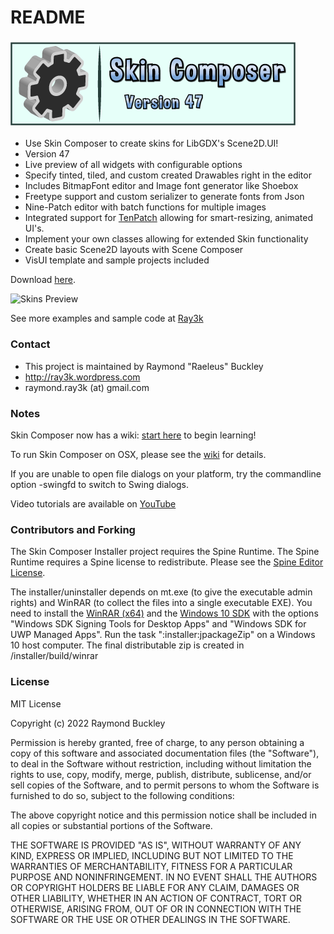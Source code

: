 # README #

### ![Logo](docs/images/logo.png) ###

* Use Skin Composer to create skins for LibGDX's Scene2D.UI!
* Version 47
* Live preview of all widgets with configurable options
* Specify tinted, tiled, and custom created Drawables right in the editor
* Includes BitmapFont editor and Image font generator like Shoebox
* Freetype support and custom serializer to generate fonts from Json
* Nine-Patch editor with batch functions for multiple images
* Integrated support for [TenPatch](https://github.com/raeleus/TenPatch) allowing for smart-resizing, animated UI's.
* Implement your own classes allowing for extended Skin functionality
* Create basic Scene2D layouts with Scene Composer
* VisUI template and sample projects included

Download [here](https://github.com/raeleus/skin-composer/releases).

![Skins Preview](docs/images/skins-preview.png)

See more examples and sample code at [Ray3k](https://ray3k.wordpress.com/artwork/ "Free Scene2D UI Skins")

### Contact ###

* This project is maintained by Raymond "Raeleus" Buckley
* http://ray3k.wordpress.com
* raymond.ray3k (at) gmail.com

### Notes ###

Skin Composer now has a wiki: [start here](https://github.com/raeleus/skin-composer/wiki) to begin learning!

To run Skin Composer on OSX, please see the [wiki](https://github.com/raeleus/skin-composer/wiki/Getting-Started-With-Mac "Getting Started With Mac") for details.

If you are unable to open file dialogs on your platform, try the commandline option -swingfd to switch to Swing dialogs.

Video tutorials are available on [YouTube](https://www.youtube.com/playlist?list=PLl-_-0fPSXFfHiRAFpmLCuQup10MUJwcA)

### Contributors and Forking ###

The Skin Composer Installer project requires the Spine Runtime. The Spine Runtime requires a Spine license to redistribute. Please see the [Spine Editor License](http://esotericsoftware.com/spine-editor-license).

The installer/uninstaller depends on mt.exe (to give the executable admin rights) and WinRAR (to collect the files into a single executable EXE). You need to install the [WinRAR (x64)](https://www.rarlab.com/download.htm) and the [Windows 10 SDK](https://developer.microsoft.com/en-us/windows/downloads/windows-10-sdk/) with the options "Windows SDK Signing Tools for Desktop Apps" and "Windows SDK for UWP Managed Apps". Run the task ":installer:jpackageZip" on a Windows 10 host computer. The final distributable zip is created in /installer/build/winrar 

### License ###
MIT License

Copyright (c) 2022 Raymond Buckley

Permission is hereby granted, free of charge, to any person obtaining a copy
of this software and associated documentation files (the "Software"), to deal
in the Software without restriction, including without limitation the rights
to use, copy, modify, merge, publish, distribute, sublicense, and/or sell
copies of the Software, and to permit persons to whom the Software is
furnished to do so, subject to the following conditions:

The above copyright notice and this permission notice shall be included in all
copies or substantial portions of the Software.

THE SOFTWARE IS PROVIDED "AS IS", WITHOUT WARRANTY OF ANY KIND, EXPRESS OR
IMPLIED, INCLUDING BUT NOT LIMITED TO THE WARRANTIES OF MERCHANTABILITY,
FITNESS FOR A PARTICULAR PURPOSE AND NONINFRINGEMENT. IN NO EVENT SHALL THE
AUTHORS OR COPYRIGHT HOLDERS BE LIABLE FOR ANY CLAIM, DAMAGES OR OTHER
LIABILITY, WHETHER IN AN ACTION OF CONTRACT, TORT OR OTHERWISE, ARISING FROM,
OUT OF OR IN CONNECTION WITH THE SOFTWARE OR THE USE OR OTHER DEALINGS IN THE
SOFTWARE.
